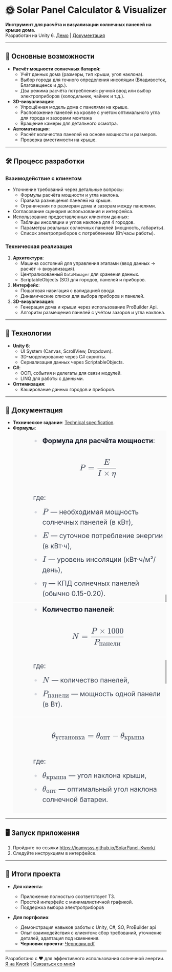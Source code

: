 # 🌞 Solar Panel Calculator & Visualizer 

**Инструмент для расчёта и визуализации солнечных панелей на крыше дома.**  
Разработан на Unity 6.              [Демо](https://icamysss.github.io/SolarPanel-Kwork/) | [Документация](https://github.com/icamysss/SolarPanel-Kwork/tree/main/Technical%20specification)

---

## 🚀 **Основные возможности**
- **Расчёт мощности солнечных батарей**:
  - Учёт данных дома (размеры, тип крыши, угол наклона).
  - Выбор города для точного определения инсоляции (Владивосток, Благовещенск и др.).
  - Два режима расчёта потребления: ручной ввод или выбор электроприборов (холодильник, чайник и т.д.).
- **3D-визуализация**:
  - Упрощённая модель дома с панелями на крыше.
  - Расположение панелей на кровле с учетом оптимального угла для города и зазорами монтажа
  - Вращение камеры для детального осмотра.
- **Автоматизация**:
  - Расчёт количества панелей на основе мощности и размеров.
  - Проверка вместимости на крыше.

---

## 🛠 **Процесс разработки**
### **Взаимодействие с клиентом**
- Уточнение требований через детальные вопросы:
  - Формулы расчёта мощности и угла наклона.
  - Правила размещения панелей на крыше.
  - Ограничения по размерам дома и зазорам между панелями.
- Согласование сценария использования и интерфейса.
- Использование предоставленных клиентом данных:
  - Таблицы инсоляции и углов наклона для 4 городов.
  - Параметры реальных солнечных панелей (мощность, габариты).
  - Список электроприборов с потреблением (Вт/часы работы).

### **Техническая реализация**
1. **Архитектура**:
   - Машина состояний для управления этапами (ввод данных → расчёт → визуализация).
   - Централизованный `DataManager` для хранения данных.
   - ScriptableObjects (SO) для городов, панелей и приборов.
2. **Интерфейс**:
   - Пошаговая навигация с валидацией ввода.
   - Динамические списки для выбора приборов и панелей.
3. **3D-визуализация**:
   - Генерация дома и крыши через использование ProBuilder Api.
   - Алгоритм размещения панелей с учётом зазоров и угла наклона.

---

## 🔧 **Технологии**
- **Unity 6**:
  - UI System (Canvas, ScrollView, Dropdown).
  - 3D-моделирование через C# скрипты.
  - Сериализация данных через ScriptableObjects.
- **C#**:
  - ООП, события и делегаты для связи модулей.
  - LINQ для работы с данными.
- **Оптимизация**:
  - Кэширование данных городов и приборов.

---

## 📂 **Документация**
- **Техническое задание**: [Technical specification](https://github.com/icamysss/SolarPanel-Kwork/tree/main/Technical%20specification).
- **Формулы**:  
  <img src="https://github.com/icamysss/SolarPanel-Kwork/blob/main/Technical%20specification/ФормулаРасчетаМощности.jpg" 
    width="500">
  <img src="https://github.com/icamysss/SolarPanel-Kwork/blob/main/Technical%20specification/Кол-во%20панелей.jpg" width="500">
  <img src="https://github.com/icamysss/SolarPanel-Kwork/blob/main/Technical%20specification/УголУстановки.jpg" width="500">

---

## 🖥 **Запуск приложения**
1. Пройдите по ссылки https://icamysss.github.io/SolarPanel-Kwork/
2. Следуйте инструкциям в интерфейсе.

---

## 📌 **Итоги проекта**
- **Для клиента**:
  - Приложение полностью соответствует ТЗ.
  - Простой интерфейс с минималистичной графикой.
  - Поддержка выбора электроприборов

- **Для портфолио**:
  - Демонстрация навыков работы с Unity, C#, SO, ProBuilder api 
  - Опыт взаимодействия с клиентом: сбор требований, уточнение деталей, адаптация под изменения.
  - **Черновик проекта**: [Черновик.pdf](https://github.com/icamysss/SolarPanel-Kwork/blob/main/Technical%20specification/%D0%A7%D0%B5%D1%80%D0%BD%D0%BE%D0%B2%D0%B8%D0%BA.pdf)

--- 

Разработано с ❤️ для эффективного использования солнечной энергии.  
[Я на Kwork](https://kwork.ru/user/icamys) | [Связаться со мной](https://t.me/icamysss)
